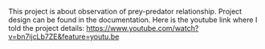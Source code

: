 This project is about observation of prey-predator relationship.
Project design can be found in the documentation.
Here is the youtube link where I told the project details:
https://www.youtube.com/watch?v=bn7ijcLb7ZE&feature=youtu.be
